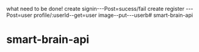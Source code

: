 what need to be done!
create signin---Post=sucess/fail
create register ---Post=user
profile/:userId--get=user
image--put---userb# smart-brain-api
# smart-brain-api
